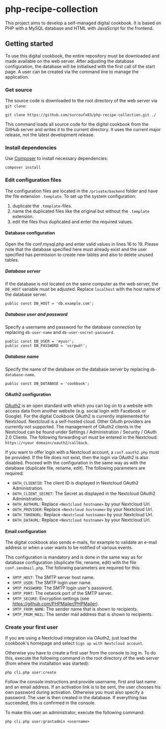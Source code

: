 # php-recipe-collection
This project aims to develop a self-managed digital cookbook.
It is based on PHP with a MySQL database and HTML with JavaScript for the frontend.

## Getting started
To use this digital cookbook, the entire repository must be downloaded and made
available on the web server. After adjusting the database configuration, the
database will be initialised with the first call of the start page. A user can
be created via the command line to manage the application.

### Get source
The source code is downloaded to the root directory of the web server via `git clone`:
```
git clone https://github.com/surcoufx83/php-recipe-collection.git ./
```
This command loads all source code for the digital cookbook from the GitHub server
and writes it to the current directory. It uses the current major release, not
the latest development release.

### Install dependencies
Use [Composer](https://getcomposer.org/) to install necessary dependencies:
```
composer install
```

### Edit configuration files
The configuration files are located in the `/private/backend` folder and have the
file extension `.template`. To set up the system configuration:
1. duplicate the `.template`-files.
1. name the duplicated files like the original but without the `.template` extension.
1. edit the files thus duplicated and enter the required values.

#### Database configuration
Open the file conf.mysql.php and enter valid values in lines 16 to 19. Please
note that the database specified here must already exist and the user specified
has permission to create new tables and also to delete unused tables.

##### Database server
If the database is not located on the same computer as the web server, the
`DB_HOST` variable must be adjusted. Replace `localhost` with the host name
of the database server.
```
public const DB_HOST = 'db.example.com';
```

##### Database user and password
Specify a username and password for the database connection by replacing
`db-user-name` and `db-user-secret-password`.
```
public const DB_USER = 'myusr';
public const DB_PASSWORD = 'usrpwd!';
```

##### Database name
Specify the name of the database on the database server by replacing
`db-database-name`.
```
public const DB_DATABASE = 'cookbook';
```

#### OAuth2 configuration
[OAuth2](https://oauth.net/2/) is an open standard with which you can log on to
a website with access data from another website (e.g. social login with Facebook
or Google). For the digital Cookbook OAuth2 is currently implemented for
Nextcloud. Nextcloud is a self-hosted cloud. Other OAuth providers are currently
not supported. The management of OAuth2 clients in the Nextcloud can be found
under Settings / Administration / Security / OAuth 2.0 Clients.
The following forwarding url must be entered in the Nextcloud:
`https://<your domain>/oauth2/callback`.

If you want to offer login with a Nextcloud account, a `conf.oauth2.php` must be
provided. If the file does not exist, then the login via OAuth2 is also disabled.
Proceed with the configuration in the same way as with the database (duplicate
file, rename, edit). The following parameters are required:
- `OATH_CLIENTID`: The client ID is displayed in Nextcloud OAuth2 Administration.
- `OATH_CLIENT_SECRET`: The Secret as displayed in the Nextcloud OAuth2 Administration.
- `OATH_AUTHURL`: Replace `<Nextcloud hostname>` by your Nextcloud Url.
- `OATH_PROVIDER`: Replace `<Nextcloud hostname>` by your Nextcloud Url.
- `OATH_TOKENURL`: Replace `<Nextcloud hostname>` by your Nextcloud Url.
- `OATH_DATAURL`: Replace `<Nextcloud hostname>` by your Nextcloud Url.

#### Email configuration
The digital cookbook also sends e-mails, for example to validate an e-mail
address or when a user wants to be notified of various events.

This configuration is mandatory and is done in the same way as for database
configuration (duplicate file, rename, edit) with the file `conf.sendmail.php`.
The following parameters are required for this:
- `SMTP_HOST`: The SMTP server host name.
- `SMTP_USER`: The SMTP login user name.
- `SMTP_PASSWORD`: The SMTP login user's password.
- `SMTP_PORT`: The network port of the SMTP server.
- `SMTP_SECURE`: Encryption settings (see https://github.com/PHPMailer/PHPMailer).
- `SMTP_FROM_NAME`: The sender name that is shown to recipients.
- `SMTP_FROM_MAIL`: The sender mail address that is shown to recipients.

### Create your first user
If you are using a Nextcloud integration via OAuth2, just load the cookbook's
homepage and select `Sign up with Nextcloud account`.

Otherwise you have to create a first user from the console to log in. To do
this, execute the following command in the root directory of the web server
(from where the installation was started):
```
php cli.php user:create
```
Follow the console instructions and provide username, first and last name and
an email address. If an activation link is to be sent, the user chooses his own
password during activation. Otherwise you must also specify a password. The user
is then created in the database. If everything has succeeded, this is confirmed
in the console.

To make this user an administrator, execute the following command:
```
php cli.php user:grantadmin <username>
```
